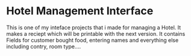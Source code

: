# Hotel Management Interface
This is one of my inteface projects that i made for managing a Hotel. It makes a reciept which will be printable with the next version. It contains Fields for customer
bought food, entering names and everything else including contry, room type....
